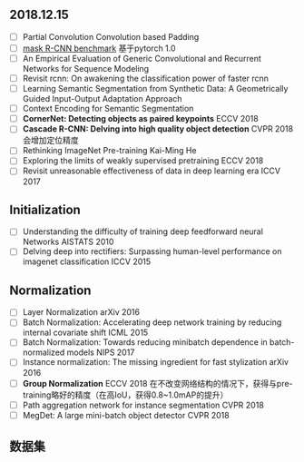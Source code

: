 ## 2018.12.15

- [ ] Partial Convolution Convolution based Padding
- [ ] [mask R-CNN benchmark](https://github.com/facebookresearch/maskrcnn-benchmark) 基于pytorch 1.0
- [ ] An Empirical Evaluation of Generic Convolutional and Recurrent Networks for Sequence Modeling
- [ ] Revisit rcnn: On awakening the classification power of faster rcnn
- [ ] Learning Semantic Segmentation from Synthetic Data: A Geometrically Guided Input-Output Adaptation Approach
- [ ] Context Encoding for Semantic Segmentation
- [ ] **CornerNet: Detecting objects as paired keypoints** ECCV 2018
- [ ] **Cascade R-CNN: Delving into high quality object detection** CVPR 2018 会增加定位精度
- [ ] Rethinking ImageNet Pre-training Kai-Ming He
- [ ] Exploring the limits of weakly supervised pretraining ECCV 2018
- [ ] Revisit unreasonable effectiveness of data in deep learning era ICCV 2017

## Initialization
- [ ] Understanding the difficulty of training deep feedforward neural Networks AISTATS 2010
- [ ] Delving deep into rectifiers: Surpassing human-level performance on imagenet classification ICCV 2015

## Normalization
- [ ] Layer Normalization arXiv 2016
- [ ] Batch Normalization: Accelerating deep network training by reducing internal covariate shift ICML 2015
- [ ] Batch Normalization: Towards reducing minibatch dependence in batch-normalized models NIPS 2017
- [ ] Instance normalization: The missing ingredient for fast stylization arXiv 2016
- [ ] **Group Normalization** ECCV 2018  在不改变网络结构的情况下，获得与pre-training略好的精度（在高IoU，获得0.8~1.0mAP的提升）
- [ ] Path aggregation network for instance segmentation CVPR 2018
- [ ] MegDet: A large mini-batch object detector CVPR 2018

## 数据集
